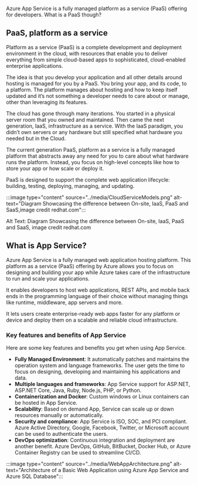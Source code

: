 Azure App Service is a fully managed platform as a service (PaaS) offering for developers. What is a PaaS though?

## PaaS, platform as a service

Platform as a service (PaaS) is a complete development and deployment environment in the cloud, with resources that enable you to deliver everything from simple cloud-based apps to sophisticated, cloud-enabled enterprise applications.

The idea is that you develop your application and all other details around hosting is managed for you by a PaaS. You bring your app, and its code, to a platform. The platform manages about hosting and how to keep itself updated and it’s not something a developer needs to care about or manage, other than leveraging its features.

The cloud has gone through many iterations. You started in a physical server room that you owned and maintained. Then came the next generation, IaaS, infrastructure as a service. With the IaaS paradigm, you didn’t own servers or any hardware but still specified what hardware you needed but in the Cloud.

The current generation PaaS, platform as a service is a fully managed platform that abstracts away any need for you to care about what hardware runs the platform. Instead, you focus on high-level concepts like how to store your app or how scale or deploy it.

PaaS is designed to support the complete web application lifecycle: building, testing, deploying, managing, and updating.

:::image type="content" source="../media/CloudServiceModels.png" alt-text="Diagram Showcasing the difference between On-site, IaaS, PaaS and SaaS,image credit redhat.com":::

Alt Text: Diagram Showcasing the difference between On-site, IaaS, PaaS and SaaS,
image credit redhat.com

## What is App Service?

Azure App Service is a fully managed web application hosting platform. This platform as a service (PaaS) offering by Azure allows you to focus on designing and building your app while Azure takes care of the infrastructure to run and scale your applications.

It enables developers to host web applications, REST APIs, and mobile back ends in the programming language of their choice without managing things like runtime, middleware, app servers and more.

It lets users create enterprise-ready web apps faster for any platform or device and deploy them on a scalable and reliable cloud infrastructure.

### Key features and benefits of App Service

Here are some key features and benefits you get when using App Service.

- **Fully Managed Environment**: It automatically patches and maintains the operation system and language frameworks. The user gets the time to focus on designing, developing and maintaining his applications and data.
- **Multiple languages and frameworks**: App Service support for ASP.NET, ASP.NET Core, Java, Ruby, Node.js, PHP, or Python.
- **Containerization and Docker**: Custom windows or Linux containers can be hosted in App Service.
- **Scalability**: Based on demand App, Service can scale up or down resources manually or automatically.
- **Security and compliance**: App Service is ISO, SOC, and PCI compliant. Azure Active Directory, Google, Facebook, Twitter, or Microsoft account can be used to authenticate the users.
- **DevOps optimization**: Continuous integration and deployment are another benefit. Azure DevOps, GitHub, BitBucket, Docker Hub, or Azure Container Registry can be used to streamline CI/CD.

:::image type="content" source="../media/WebAppArchitecture.png" alt-text="Architecture of a Basic Web Application using Azure App Service and Azure SQL Database":::
